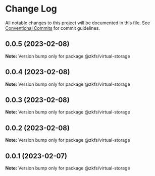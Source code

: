 # Change Log

All notable changes to this project will be documented in this file.
See [Conventional Commits](https://conventionalcommits.org) for commit guidelines.

## 0.0.5 (2023-02-08)

**Note:** Version bump only for package @zkfs/virtual-storage

## 0.0.4 (2023-02-08)

**Note:** Version bump only for package @zkfs/virtual-storage

## 0.0.3 (2023-02-08)

**Note:** Version bump only for package @zkfs/virtual-storage

## 0.0.2 (2023-02-08)

**Note:** Version bump only for package @zkfs/virtual-storage

## 0.0.1 (2023-02-07)

**Note:** Version bump only for package @zkfs/virtual-storage
